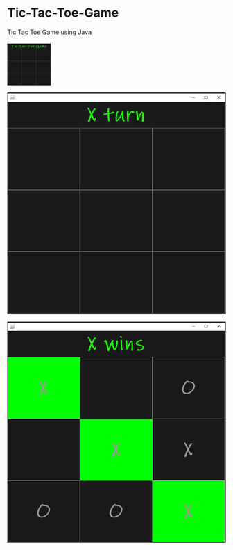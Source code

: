 # Tic-Tac-Toe-Game

Tic Tac Toe Game using Java

<img src="https://github.com/Adhouma/Tic-Tac-Toe-Game/blob/main/images/first-image.PNG" width="100" height="100">


![Second image](https://github.com/Adhouma/Tic-Tac-Toe-Game/blob/main/images/second-image.PNG?raw=true "Title")

![Winning image](https://github.com/Adhouma/Tic-Tac-Toe-Game/blob/main/images/winning-image.PNG?raw=true "Title")
